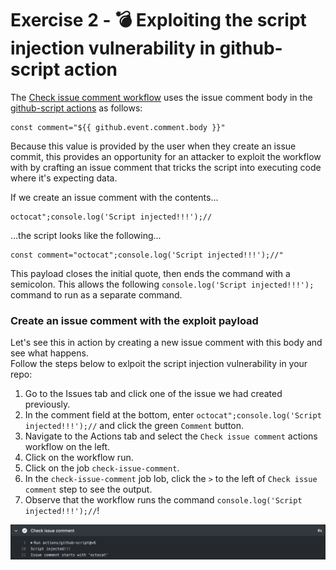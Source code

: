 # Exercise 2 - :bomb: Exploiting the script injection vulnerability in github-script action
The [Check issue comment workflow](.github/workflows/check-issue-comment.yml) uses the issue comment body in the [github-script actions](https://github.com/actions/github-script) as follows:
```
const comment="${{ github.event.comment.body }}"
```
Because this value is provided by the user when they create an issue commit, this provides an opportunity for an attacker to exploit the workflow with by crafting an issue comment that tricks the script into executing code where it's expecting data.

If we create an issue comment with the contents...
```
octocat";console.log('Script injected!!!');//
```
...the script looks like the following...
```
const comment="octocat";console.log('Script injected!!!');//"
```
This payload closes the initial quote, then ends the command with a semicolon. This allows the following `console.log('Script injected!!!');` command to run as a separate command.  

### Create an issue comment with the exploit payload
Let's see this in action by creating a new issue comment with this body and see what happens.  
Follow the steps below to exlpoit the script injection vulnerability in your repo:  
1. Go to the Issues tab and click one of the issue we had created previously.
2. In the comment field at the bottom, enter `octocat";console.log('Script injected!!!');//` and click the green `Comment` button.
3. Navigate to the Actions tab and select the `Check issue comment` actions workflow on the left.  
4. Click on the workflow run.  
5. Click on the job `check-issue-comment`.  
6. In the `check-issue-comment` job lob, click the `>` to the left of `Check issue comment` step to see the output.  
7. Observe that the workflow runs the command `console.log('Script injected!!!');//`!  

![alt script injection output in log](/images/exercise2.png "script injection output in log")